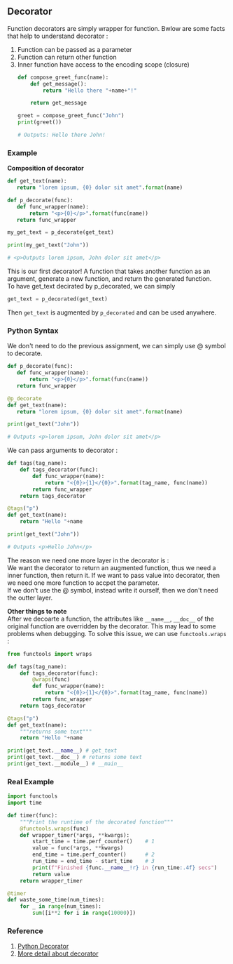 ## Decorator
Function decorators are simply wrapper for function. Bwlow are some facts that help to understand decorator : 

1. Function can be passed as a parameter
2. Function can return other function
3. Inner function have access to the encoding scope (closure)
    ```python
    def compose_greet_func(name):
        def get_message():
            return "Hello there "+name+"!"

        return get_message

    greet = compose_greet_func("John")
    print(greet())

    # Outputs: Hello there John!
    ```

### Example
**Composition of decorator** <br />
```python
def get_text(name):
   return "lorem ipsum, {0} dolor sit amet".format(name)

def p_decorate(func):
   def func_wrapper(name):
       return "<p>{0}</p>".format(func(name))
   return func_wrapper

my_get_text = p_decorate(get_text)

print(my_get_text("John"))

# <p>Outputs lorem ipsum, John dolor sit amet</p>
```
This is our first decorator! A function that takes another function as an argument, generate a new function, and return the generated function.<br />
To have get_text decirated by p_decorated, we can simply
```python
get_text = p_decorated(get_text)
```
Then `get_text` is augmented by `p_decorated` and can be used anywhere.

### Python Syntax
We don't need to do the previous assignment, we can simply use @ symbol to decorate.
```python
def p_decorate(func):
   def func_wrapper(name):
       return "<p>{0}</p>".format(func(name))
   return func_wrapper

@p_decorate
def get_text(name):
   return "lorem ipsum, {0} dolor sit amet".format(name)

print(get_text("John"))

# Outputs <p>lorem ipsum, John dolor sit amet</p>
```

We can pass arguments to decorator : 
```python
def tags(tag_name):
    def tags_decorator(func):
        def func_wrapper(name):
            return "<{0}>{1}</{0}>".format(tag_name, func(name))
        return func_wrapper
    return tags_decorator

@tags("p")
def get_text(name):
    return "Hello "+name

print(get_text("John"))

# Outputs <p>Hello John</p>
```
The reason we need one more layer in the decorator is : <br />
We want the decorator to return an augmented function, thus we need a inner function, then return it. If we want to pass value into decorator, then we need one more function to accpet the parameter. 
<br />
If we don't use the @ symbol, instead write it ourself, then we don't need the outter layer.

**Other things to note** <br />
After we decoarte a function, the attributes like `__name__`, `__doc__` of the original function are overridden by the decorator. This may lead to some problems when debugging. To solve this issue, we can use `functools.wraps` : 
```python
from functools import wraps

def tags(tag_name):
    def tags_decorator(func):
        @wraps(func)
        def func_wrapper(name):
            return "<{0}>{1}</{0}>".format(tag_name, func(name))
        return func_wrapper
    return tags_decorator

@tags("p")
def get_text(name):
    """returns some text"""
    return "Hello "+name

print(get_text.__name__) # get_text
print(get_text.__doc__) # returns some text
print(get_text.__module__) # __main__
``` 

### Real Example
```python
import functools
import time

def timer(func):
    """Print the runtime of the decorated function"""
    @functools.wraps(func)
    def wrapper_timer(*args, **kwargs):
        start_time = time.perf_counter()    # 1
        value = func(*args, **kwargs)
        end_time = time.perf_counter()      # 2
        run_time = end_time - start_time    # 3
        print(f"Finished {func.__name__!r} in {run_time:.4f} secs")
        return value
    return wrapper_timer

@timer
def waste_some_time(num_times):
    for _ in range(num_times):
        sum([i**2 for i in range(10000)])
```

### Reference
1. [Python Decorator](https://www.thecodeship.com/patterns/guide-to-python-function-decorators/)
2. [More detail about decorator](https://realpython.com/primer-on-python-decorators/#syntactic-sugar)

